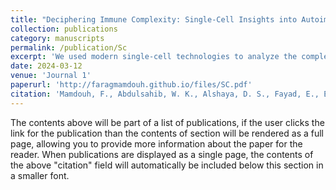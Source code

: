 ```yaml
---
title: "Deciphering Immune Complexity: Single-Cell Insights into Autoimmune Myocarditis Progression"
collection: publications
category: manuscripts
permalink: /publication/Sc
excerpt: 'We used modern single-cell technologies to analyze the complex gene expression patterns in autoimmune myocarditis tissue samples during several stages of inflammation: acute, subacute, and chronic.'
date: 2024-03-12
venue: 'Journal 1'
paperurl: 'http://faragmamdouh.github.io/files/SC.pdf'
citation: 'Mamdouh, F., Abdulsahib, W. K., Alshaya, D. S., Fayad, E., Eid, R. A., Alsharif, G., Alshehri, M. A., Otifi, H. M., Soltan, M. A., & Eldeen, M. A. (2024). Deciphering immune complexity: Single-cell insights into autoimmune myocarditis progression. bioRxiv. https://doi.org/10.1101/2024.03.12.584698.'
---
```


The contents above will be part of a list of publications, if the user clicks the link for the publication than the contents of section will be rendered as a full page, allowing you to provide more information about the paper for the reader. When publications are displayed as a single page, the contents of the above "citation" field will automatically be included below this section in a smaller font.
